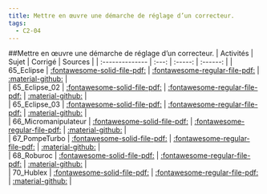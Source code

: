 ```yaml
---
title: Mettre en œuvre une démarche de réglage d’un correcteur. 
tags:
  - C2-04
---
```

[comment]: <> (Généré automatiquement par make_all_activitess.py, creation_fichiers_activites)

##Mettre en œuvre une démarche de réglage d’un correcteur. 
| Activités | Sujet | Corrigé | Sources  | 
| :-------------- | :---: | :-----: | :------: | 
| 65_Eclipse | [:fontawesome-solid-file-pdf:](http://xpessoles-cpge.fr/pdf/C2_04_65_Eclipse_Sujet.pdf) | [:fontawesome-regular-file-pdf:](http://xpessoles-cpge.fr/pdf/C2_04_65_Eclipse_Corrige.pdf) | [:material-github:](https://github.com/xpessoles/ExercicesCompetences/tree/main/C2_MettreEnOeuvreDemarche/C2_04_Correcteurs/65_Eclipse) |  
| 65_Eclipse_02 | [:fontawesome-solid-file-pdf:](http://xpessoles-cpge.fr/pdf/C2_04_65_Eclipse_02_Sujet.pdf) | [:fontawesome-regular-file-pdf:](http://xpessoles-cpge.fr/pdf/C2_04_65_Eclipse_02_Corrige.pdf) | [:material-github:](https://github.com/xpessoles/ExercicesCompetences/tree/main/C2_MettreEnOeuvreDemarche/C2_04_Correcteurs/65_Eclipse_02) |  
| 65_Eclipse_03 | [:fontawesome-solid-file-pdf:](http://xpessoles-cpge.fr/pdf/C2_04_65_Eclipse_03_Sujet.pdf) | [:fontawesome-regular-file-pdf:](http://xpessoles-cpge.fr/pdf/C2_04_65_Eclipse_03_Corrige.pdf) | [:material-github:](https://github.com/xpessoles/ExercicesCompetences/tree/main/C2_MettreEnOeuvreDemarche/C2_04_Correcteurs/65_Eclipse_03) |  
| 66_Micromanipulateur | [:fontawesome-solid-file-pdf:](http://xpessoles-cpge.fr/pdf/C2_04_66_Micromanipulateur_Sujet.pdf) | [:fontawesome-regular-file-pdf:](http://xpessoles-cpge.fr/pdf/C2_04_66_Micromanipulateur_Corrige.pdf) | [:material-github:](https://github.com/xpessoles/ExercicesCompetences/tree/main/C2_MettreEnOeuvreDemarche/C2_04_Correcteurs/66_Micromanipulateur) |  
| 67_PompeTurbo | [:fontawesome-solid-file-pdf:](http://xpessoles-cpge.fr/pdf/C2_04_67_PompeTurbo_Sujet.pdf) | [:fontawesome-regular-file-pdf:](http://xpessoles-cpge.fr/pdf/C2_04_67_PompeTurbo_Corrige.pdf) | [:material-github:](https://github.com/xpessoles/ExercicesCompetences/tree/main/C2_MettreEnOeuvreDemarche/C2_04_Correcteurs/67_PompeTurbo) |  
| 68_Roburoc | [:fontawesome-solid-file-pdf:](http://xpessoles-cpge.fr/pdf/C2_04_68_Roburoc_Sujet.pdf) | [:fontawesome-regular-file-pdf:](http://xpessoles-cpge.fr/pdf/C2_04_68_Roburoc_Corrige.pdf) | [:material-github:](https://github.com/xpessoles/ExercicesCompetences/tree/main/C2_MettreEnOeuvreDemarche/C2_04_Correcteurs/68_Roburoc) |  
| 70_Hublex | [:fontawesome-solid-file-pdf:](http://xpessoles-cpge.fr/pdf/C2_04_70_Hublex_Sujet.pdf) | [:fontawesome-regular-file-pdf:](http://xpessoles-cpge.fr/pdf/C2_04_70_Hublex_Corrige.pdf) | [:material-github:](https://github.com/xpessoles/ExercicesCompetences/tree/main/C2_MettreEnOeuvreDemarche/C2_04_Correcteurs/70_Hublex) |  

